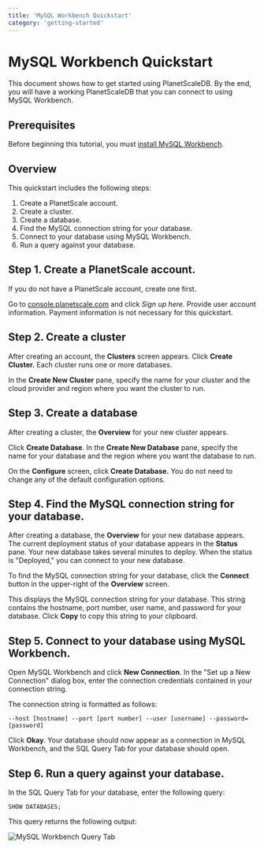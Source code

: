 ```yaml
---
title: 'MySQL Workbench Quickstart'
category: 'getting-started'
---
```


# MySQL Workbench Quickstart

This document shows how to get started using PlanetScaleDB. By the end, you will have a working PlanetScaleDB that you can connect to using MySQL Workbench.

## Prerequisites

Before beginning this tutorial, you must [install MySQL Workbench](https://dev.mysql.com/doc/workbench/en/wb-installing.html).

## Overview

This quickstart includes the following steps:

1. Create a PlanetScale account.
2. Create a cluster.
3. Create a database.
4. Find the MySQL connection string for your database.
5. Connect to your database using MySQL Workbench.
6. Run a query against your database.

## Step 1. Create a PlanetScale account.

If you do not have a PlanetScale account, create one first.

Go to [console.planetscale.com](https://console.planetscale.com) and click _Sign up here._ Provide user account information. Payment information is not necessary for this quickstart.

<!-- Is it true that payment information is not necessary for this quickstart?-->

## Step 2. Create a cluster

After creating an account, the **Clusters** screen appears. Click **Create Cluster.** Each cluster runs one or more databases.

In the **Create New Cluster** pane, specify the name for your cluster and the cloud provider and region where you want the cluster to run.

## Step 3. Create a database

After creating a cluster, the **Overview** for your new cluster appears.

Click **Create Database**. In the **Create New Database** pane, specify the name for your database and the region where you want the database to run.

On the **Configure** screen, click **Create Database.** You do not need to change any of the default configuration options.

## Step 4. Find the MySQL connection string for your database.

After creating a database, the **Overview** for your new database appears. The current deployment status of your database appears in the **Status** pane. Your new database takes several minutes to deploy. When the status is "Deployed," you can connect to your new database.

To find the MySQL connection string for your database, click the **Connect** button in the upper-right of the **Overview** screen.

This displays the MySQL connection string for your database. This string contains the hostname, port number, user name, and password for your database. Click **Copy** to copy this string to your clipboard.

## Step 5. Connect to your database using MySQL Workbench.

Open MySQL Workbench and click **New Connection**. In the "Set up a New Connection" dialog box, enter the connection credentials contained in your connection string.

The connection string is formatted as follows:

```
--host [hostname] --port [port number] --user [username] --password=[password]
```

Click **Okay**. Your database should now appear as a connection in MySQL Workbench, and the SQL Query Tab for your database should open.

## Step 6. Run a query against your database.

In the SQL Query Tab for your database, enter the following query:

```
SHOW DATABASES;
```

This query returns the following output:

![MySQL Workbench Query Tab](/img/docs/mysql-workbench-show-databases-screenshot.png)

<!-- What's next section with links to how-to docs. -->
